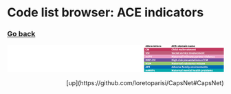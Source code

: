 # Code list browser: ACE indicators
### [Go back](https://shabeer-syed.github.io/ACEs/)
![alt text](https://raw.githubusercontent.com/shabeer-syed/ACEs/main/domains%20abbreviations%20smaller.png "domains")

<div style="text-align: right"> [up](https://github.com/loretoparisi/CapsNet#CapsNet) </div>

<div class="flourish-embed flourish-table" data-src="visualisation/7018703"><script src="https://public.flourish.studio/resources/embed.js"></script></div>